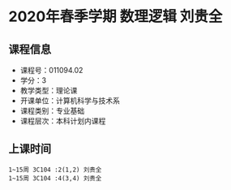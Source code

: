 # 2020年春季学期 数理逻辑 刘贵全






## 课程信息

- 课程号：011094.02
- 学分：3
- 教学类型：理论课
- 开课单位：计算机科学与技术系
- 课程类别：专业基础
- 课程层次：本科计划内课程

## 上课时间

```
1~15周 3C104 :2(1,2) 刘贵全
1~15周 3C104 :4(3,4) 刘贵全
```

